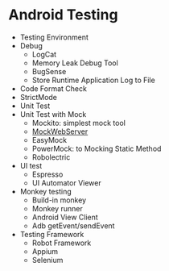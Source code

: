 # Android Testing

* Testing Environment
* Debug
  - LogCat
  - Memory Leak Debug Tool
  - BugSense
  - Store Runtime Application Log to File
* Code Format Check
* StrictMode
* Unit Test
* Unit Test with Mock
  * Mockito: simplest mock tool
  * [MockWebServer](https://github.com/square/okhttp/tree/master/mockwebserver)
  * EasyMock
  * PowerMock: to Mocking Static Method
  * Robolectric
* UI test
  - Espresso
  - UI Automator Viewer
* Monkey testing
  - Build-in monkey
  - Monkey runner
  - Android View Client
  - Adb getEvent/sendEvent
* Testing Framework
  - Robot Framework
  - Appium
  - Selenium
